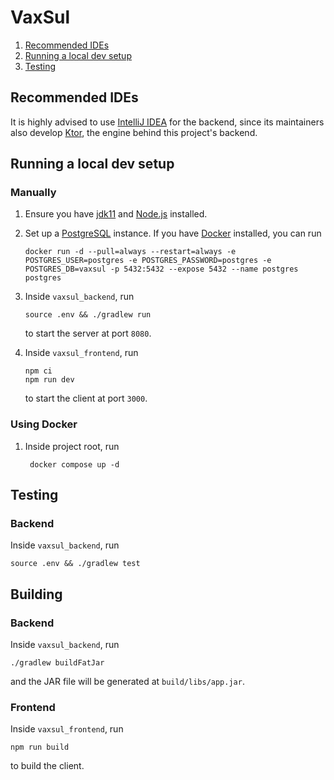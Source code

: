 # VaxSul
1. [Recommended IDEs](#recommended-ides)
2. [Running a local dev setup](#running-a-local-dev-setup)
3. [Testing](#testing)

## Recommended IDEs
It is highly advised to use [IntelliJ IDEA](https://www.jetbrains.com/idea/download) for the backend, since its maintainers also develop [Ktor](https://ktor.io/),
the engine behind this project's backend.

## Running a local dev setup

### Manually 
1. Ensure you have [jdk11](https://www.oracle.com/java/technologies/javase/jdk11-archive-downloads.html) and [Node.js](https://nodejs.org/en) installed.
2. Set up a [PostgreSQL](https://www.postgresql.org/download/) instance. If you have [Docker](https://www.docker.com/get-started/) installed, you can run
 
       docker run -d --pull=always --restart=always -e POSTGRES_USER=postgres -e POSTGRES_PASSWORD=postgres -e POSTGRES_DB=vaxsul -p 5432:5432 --expose 5432 --name postgres postgres
3. Inside `vaxsul_backend`, run

       source .env && ./gradlew run
    to start the server at port `8080`.
4. Inside `vaxsul_frontend`, run

       npm ci
       npm run dev
   to start the client at port `3000`.

### Using Docker
1. Inside project root, run

        docker compose up -d

## Testing

### Backend
Inside `vaxsul_backend`, run

    source .env && ./gradlew test

## Building

### Backend
Inside `vaxsul_backend`, run

    ./gradlew buildFatJar
and the JAR file will be generated at `build/libs/app.jar`.

### Frontend
Inside `vaxsul_frontend`, run

    npm run build
to build the client.